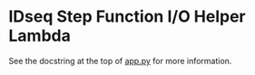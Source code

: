 # IDseq Step Function I/O Helper Lambda

See the docstring at the top of [app.py](app.py) for more information.
